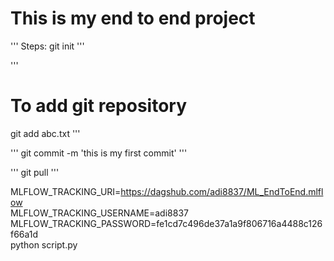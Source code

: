 # This is my end to end project

'''
Steps:
git init
'''

'''
# To add git repository

git add abc.txt
'''

'''
git commit -m 'this is my first commit'
'''

'''
git pull
'''

MLFLOW_TRACKING_URI=https://dagshub.com/adi8837/ML_EndToEnd.mlflow \
MLFLOW_TRACKING_USERNAME=adi8837 \
MLFLOW_TRACKING_PASSWORD=fe1cd7c496de37a1a9f806716a4488c126f66a1d \
python script.py